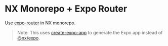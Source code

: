 # NX Monorepo + Expo Router

Use [expo-router](https://docs.expo.dev/router/introduction/) in NX monorepo.

> Note: This uses [create-expo-app](https://docs.expo.dev/guides/typescript/) to generate the Expo app instead of [@nx/expo](https://nx.dev/nx-api/expo).

